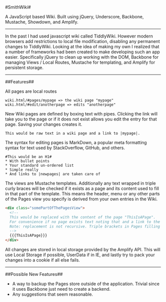 #SmithWiki#

A JavaScript based Wiki. Built using jQuery, Underscore, Backbone, Mustache, Showdown, and Amplify.

---

In the past I had used javascript wiki called TiddlyWiki. However modern browsers add restrictions to local file modification, disabling any permanent changes to TiddlyWiki.
Looking at the idea of making my own I realized that a number of frameworks had been created to make developing such an app easier.
Specifically jQuery to clean up working with the DOM, Backbone for managing Views / Local Routes, Mustache for templating, and Amplify for persistent storage.

---

##Features##

All pages are local routes
```
wiki.html/#pages/mypage => the wiki page "mypage"
wiki.html/#edit/anotherpage => edits "anotherpage"
```

New Wiki pages are defined by boxing text with pipes. Clicking the link will take you to the page or if it does not exist allows you edit the entry for that page. Saving your changes creates it.
```
This would be raw text in a wiki page and a link to |mypage|.
```

The syntax for editing pages is MarkDown, a popular meta formatting syntax for text used by StackOverflow, GitHub, and others.
```
#This would be an H1#
* With bullet points
* Your standard un-ordered list
* Simple really
* And links to |newpages| are taken care of 
```

The views are Mustache templates. Additionally any text wrapped in triple curly braces will be checked if it exists as a page and its content used to fill in that part of the template. This means the header, menu or any other parts of the Pages view you specify is derived from your own entries in the Wiki.
```html
<div class="somePartOfThePagesView">
  <!--
  This would be replaced with the content of the page "ThisIsAPage".
  For convenience if no page exists text noting that and a link to the page are provided so you can quickly add content.
  Note: replacement is not recursive. Triple brackets in Pages filling in values for the Page view are not replaced with Pages content.
  -->
  {{{ThisIsAPage}}}
</div>
```

All changes are stored in local storage provided by the Amplify API. This will use Local Storage if possible, UserData if in IE, and lastly try to pack your changes into a cookie if all else fails.

---

##Possible New Features##
* A way to backup the Pages store outside of the application. Trivial since it uses Backbone just need to create a backend.
* Any suggestions that seem reasonable.
